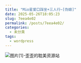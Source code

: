 ```yaml
---
title: "Mio星爱口踩坐+三人行~[伪娘]"
date: 2025-05-26T18:05:23
slug: 7eea4e02
permalink: /posts/7eea4e02/
categories:
  - 未分类
tags:
  - wordpress
---
```


![图片[1]-歪歪的耽美资源站](/images/wp/7eea4e02-b94d9954.jpg)
